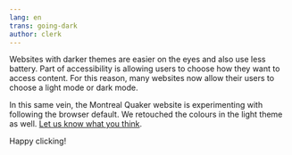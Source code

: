 ```yaml
---
lang: en
trans: going-dark
author: clerk
---
```

Websites with darker themes are easier on the eyes and also use less battery. Part of accessibility is allowing users to choose how they want to access content. For this reason, many websites now allow their users to choose a light mode or dark mode.

In this same vein, the Montreal Quaker website is experimenting with following the browser default. We retouched the colours in the light theme as well. [Let us know what you think](/contact). 

Happy clicking!
